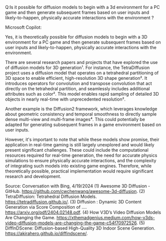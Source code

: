 Q:Is it possible for diffusion models to begin with a 3d environment for a PC game and then generate subsequent frames based on user inputs and likely-to-happen, physically accurate interactions with the environment  ?

Microsoft Copilot:

Yes, it is theoretically possible for diffusion models to begin with a 3D environment for a PC game and then generate subsequent frames based on user inputs and likely-to-happen, physically accurate interactions with the environment. 

There are several research papers and projects that have explored the use of diffusion models for 3D generation¹. For instance, the TetraDiffusion project uses a diffusion model that operates on a tetrahedral partitioning of 3D space to enable efficient, high-resolution 3D shape generation². It introduces operators for convolution and transpose convolution that act directly on the tetrahedral partition, and seamlessly includes additional attributes such as color². This model enables rapid sampling of detailed 3D objects in nearly real-time with unprecedented resolution².

Another example is the Diffusion2 framework, which leverages knowledge about geometric consistency and temporal smoothness to directly sample dense multi-view and multi-frame images⁴. This could potentially be adapted for generating subsequent frames in a game environment based on user inputs.

However, it's important to note that while these models show promise, their application in real-time gaming is still largely unexplored and would likely present significant challenges. These could include the computational resources required for real-time generation, the need for accurate physics simulations to ensure physically accurate interactions, and the complexity of integrating such models into existing game engines. Therefore, while theoretically possible, practical implementation would require significant research and development.

Source: Conversation with Bing, 4/19/2024
(1) Awesome 3D Diffusion - GitHub. https://github.com/cwchenwang/awesome-3d-diffusion.
(2) TetraDiffusion: Tetrahedral Diffusion Models. https://tetradiffusion.github.io/.
(3) Diffusion : Dynamic 3D Content Generation via Score Composition of .... https://arxiv.org/pdf/2404.02148.pdf.
(4) How V3D’s Video Diffusion Models Are Changing the Game. https://xthemadgenius.medium.com/how-v3ds-video-diffusion-models-are-changing-the-game-c54f70972526.
(5) DiffInDScene: Diffusion-based High-Quality 3D Indoor Scene Generation. https://akirahero.github.io/diffindscene/.
